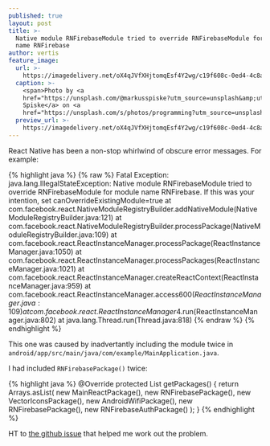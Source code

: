 ```yaml
---
published: true
layout: post
title: >-
  Native module RNFirebaseModule tried to override RNFirebaseModule for module
  name RNFirebase
author: vertis
feature_image:
  url: >-
    https://imagedelivery.net/oX4qJVfXHjtomqEsf4Y2wg/c19f608c-0ed4-4c8a-9217-163604773b00/w=800
  caption: >-
    <span>Photo by <a
    href="https://unsplash.com/@markusspiske?utm_source=unsplash&amp;utm_medium=referral&amp;utm_content=creditCopyText">Markus
    Spiske</a> on <a
    href="https://unsplash.com/s/photos/programming?utm_source=unsplash&amp;utm_medium=referral&amp;utm_content=creditCopyText">Unsplash</a></span>
  preview_url: >-
    https://imagedelivery.net/oX4qJVfXHjtomqEsf4Y2wg/c19f608c-0ed4-4c8a-9217-163604773b00/w=450
---
```



React Native has been a non-stop whirlwind of obscure error messages. For example:

{% highlight java %}
{% raw %}
Fatal Exception: java.lang.IllegalStateException: Native module RNFirebaseModule tried to override RNFirebaseModule for module name RNFirebase. If this was your intention, set canOverrideExistingModule=true
at com.facebook.react.NativeModuleRegistryBuilder.addNativeModule(NativeModuleRegistryBuilder.java:121)
at com.facebook.react.NativeModuleRegistryBuilder.processPackage(NativeModuleRegistryBuilder.java:109)
at com.facebook.react.ReactInstanceManager.processPackage(ReactInstanceManager.java:1050)
at com.facebook.react.ReactInstanceManager.processPackages(ReactInstanceManager.java:1021)
at com.facebook.react.ReactInstanceManager.createReactContext(ReactInstanceManager.java:959)
at com.facebook.react.ReactInstanceManager.access$600(ReactInstanceManager.java:109)
       at com.facebook.react.ReactInstanceManager$4.run(ReactInstanceManager.java:802)
at java.lang.Thread.run(Thread.java:818)
{% endraw %}
{% endhighlight %}

This one was caused by inadvertantly including the module twice in `android/app/src/main/java/com/example/MainApplication.java`.

I had included `RNFirebasePackage()` twice:

{% highlight java %}
@Override
protected List<ReactPackage> getPackages() {
  return Arrays.<ReactPackage>asList(
    new MainReactPackage(),
    new RNFirebasePackage(),
    new VectorIconsPackage(),
    new AndroidWifiPackage(),
    new RNFirebasePackage(),
    new RNFirebaseAuthPackage()
  );
}
{% endhighlight %}

HT to [the github issue](https://github.com/rebeccahughes/react-native-device-info/issues/243) that helped me work out the problem.
